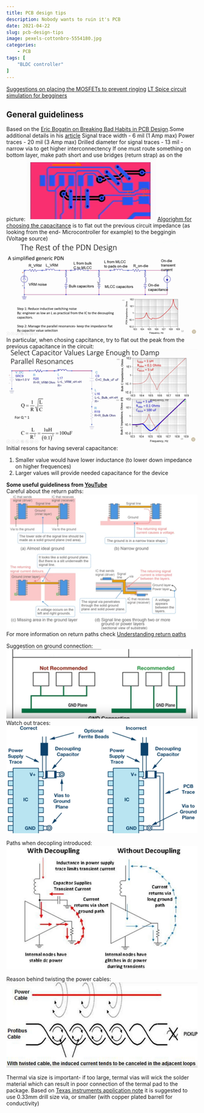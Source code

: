 ```yaml
---
title: PCB design tips
description: Nobody wants to ruin it's PCB
date: 2021-04-22
slug: pcb-design-tips
image: pexels-cottonbro-5554180.jpg
categories:
    - PCB
tags: [
    "BLDC controller"
]
---
```


[Suggestions on placing the MOSFETs to prevent ringing](https://www.ti.com/lit/an/slpa005/slpa005.pdf?ts=1617219980194)
[LT Spice circuit simulation for begginers](http://electronicsbeliever.com/ltspice-circuit-simulation-tutorials-for-beginners/)

## General guideliness
Based on the [Eric Bogatin on Breaking Bad Habits in PCB Design](https://www.youtube.com/watch?v=DIMIzKRmync).Some additional details in his [article](https://www.signalintegrityjournal.com/blogs/12-fundamentals/post/1207-seven-habits-of-successful-2-layer-board-designers)
Signal trace width - 6 mil (1 Amp max)
Power traces - 20 mil (3 Amp max)
Drilled diameter for signal traces - 13 mil - narrow via to get higher interconnectency
If one must route something on bottom layer, make path short and use bridges (return strap) as on the picture:
![](2021-04-12-15-33-08.png)
[Algorighm for choosing the capacitance](https://youtu.be/y4REmZlE7Jg) is to flat out the previous circuit impedance (as looking from the end- Microcontroller for example) to the beggingin (Voltage source)
![](2021-04-12-17-30-39.png)
In particular, when chosing capcitance, try to flat out the peak from the previous capacitance in the circuit: 
![](2021-04-12-17-29-22.png)
Initial resons for having several capacitance: 
1. Smaller value would have lower inductance (to lower down impedance on higher frequences)
2. Larger values will provide needed capacitance for the device

**Some useful guideliness from [YouTube](https://www.youtube.com/watch?v=YMfBbiguoY4)**  
Careful about the return paths: 
![](image0.png)
For more information on return paths check [Understanding return paths](https://www.emcs.org/acstrial/newsletters/fall08/tips.pdf)  

Suggestion on ground connection:  
![](unnamed.png)  
Watch out traces:    
![](image1.png)  

Paths when decopling introduced:  
![](image3.png)  

Reason behind twisting the power cables:  
![](image2.png)  

Thermal via size is important- if too large, termal vias will wick the solder material which can result in poor connection of the termal pad to the package. Based on [Texas instruments application note](https://www.ti.com/lit/an/slma002h/slma002h.pdf?ts=1618675811337&ref_url=https%253A%252F%252Fwww.google.com%252F) it is suggested to use 0.33mm drill size via, or smaller (with copper plated barrell for conductivity)
